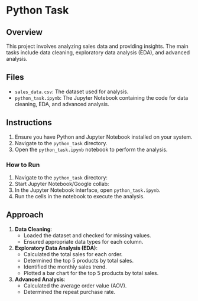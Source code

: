 # Python Task

## Overview
This project involves analyzing sales data and providing insights. The main tasks include data cleaning, exploratory data analysis (EDA), and advanced analysis.

## Files
- `sales_data.csv`: The dataset used for analysis.
- `python_task.ipynb`: The Jupyter Notebook containing the code for data cleaning, EDA, and advanced analysis.

## Instructions
1. Ensure you have Python and Jupyter Notebook installed on your system.
2. Navigate to the `python_task` directory.
3. Open the `python_task.ipynb` notebook to perform the analysis.

### How to Run
1. Navigate to the `python_task` directory:
2. Start Jupyter Notebook/Google collab:
3. In the Jupyter Notebook interface, open `python_task.ipynb`.
4. Run the cells in the notebook to execute the analysis.

## Approach
1. **Data Cleaning**:
    - Loaded the dataset and checked for missing values.
    - Ensured appropriate data types for each column.
2. **Exploratory Data Analysis (EDA)**:
    - Calculated the total sales for each order.
    - Determined the top 5 products by total sales.
    - Identified the monthly sales trend.
    - Plotted a bar chart for the top 5 products by total sales.
3. **Advanced Analysis**:
    - Calculated the average order value (AOV).
    - Determined the repeat purchase rate.
